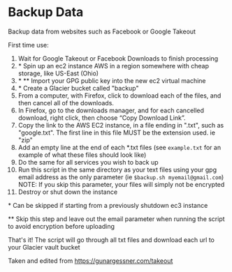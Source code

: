 # Backup Data
Backup data from websites such as Facebook or Google Takeout

First time use:
1. Wait for Google Takeout or Facebook Downloads to finish processing
1. \* Spin up an ec2 instance AWS in a region somewhere with cheap storage, like US-East (Ohio)
1. \* \*\* Import your GPG public key into the new ec2 virtual machine
1. \* Create a Glacier bucket called "backup"
1. From a computer, with Firefox, click to download each of the files, and then cancel all of the downloads.
1. In Firefox, go to the downloads manager, and for each cancelled download, right click, then choose “Copy Download Link”.
1. Copy the link to the AWS EC2 instance, in a file ending in ".txt", such as "google.txt". The first line in this file MUST be the extension used. ie "zip"
1. Add an empty line at the end of each *.txt files (see `example.txt` for an example of what these files should look like)
1. Do the same for all services you wish to back up
1. Run this script in the same directory as your text files using your gpg email address as the only parameter (ie `$backup.sh myemail@gmail.com`) NOTE: If you skip this parameter, your files will simply not be encrypted
1. Destroy or shut down the instance

\* Can be skipped if starting from a previously shutdown ec3 instance

\** Skip this step and leave out the email parameter when running the script to avoid encryption before uploading

That's it! The script will go through all txt files and download each url to your Glacier vault bucket

Taken and edited from https://gunargessner.com/takeout
